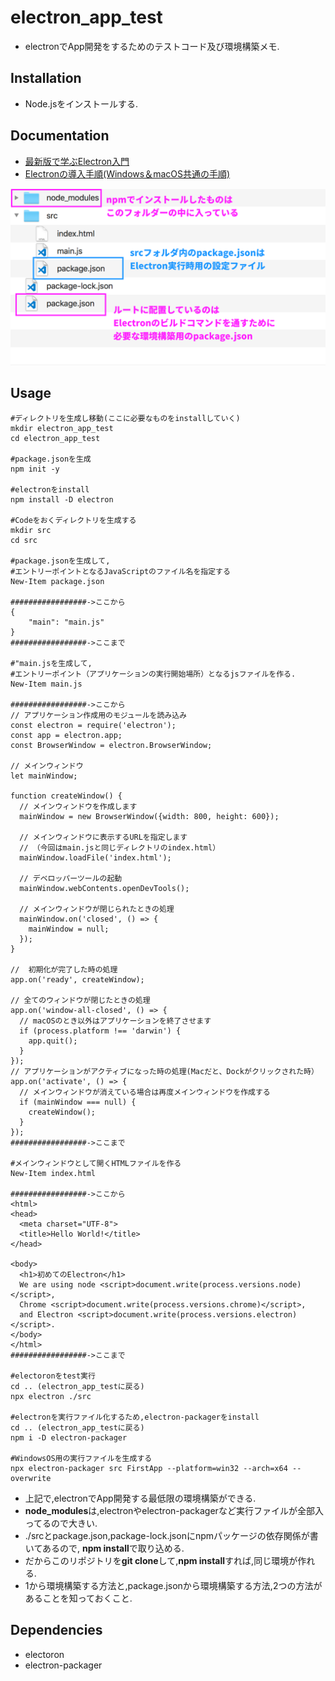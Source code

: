 # electron_app_test

* electronでApp開発をするためのテストコード及び環境構築メモ.

## Installation

* Node.jsをインストールする.

## Documentation

* [最新版で学ぶElectron入門](https://ics.media/entry/7298)
* [Electronの導入手順(Windows＆macOS共通の手順)](https://www.youtube.com/watch?v=fl1zQ82m0kc&feature=youtu.be)


![dir](https://github.com/flow-dev/electron_app_test/blob/master/electron_dir.png)

## Usage

```
#ディレクトリを生成し移動(ここに必要なものをinstallしていく)
mkdir electron_app_test
cd electron_app_test

#package.jsonを生成
npm init -y

#electronをinstall
npm install -D electron

#Codeをおくディレクトリを生成する
mkdir src
cd src

#package.jsonを生成して,
#エントリーポイントとなるJavaScriptのファイル名を指定する
New-Item package.json

#################->ここから
{
    "main": "main.js"
}
#################->ここまで

#"main.jsを生成して,
#エントリーポイント（アプリケーションの実行開始場所）となるjsファイルを作る.
New-Item main.js

#################->ここから
// アプリケーション作成用のモジュールを読み込み
const electron = require('electron');
const app = electron.app;
const BrowserWindow = electron.BrowserWindow;
 
// メインウィンドウ
let mainWindow;
 
function createWindow() {
  // メインウィンドウを作成します
  mainWindow = new BrowserWindow({width: 800, height: 600});
 
  // メインウィンドウに表示するURLを指定します
  // （今回はmain.jsと同じディレクトリのindex.html）
  mainWindow.loadFile('index.html');
 
  // デベロッパーツールの起動
  mainWindow.webContents.openDevTools();
 
  // メインウィンドウが閉じられたときの処理
  mainWindow.on('closed', () => {
    mainWindow = null;
  });
}
 
//  初期化が完了した時の処理
app.on('ready', createWindow);
 
// 全てのウィンドウが閉じたときの処理
app.on('window-all-closed', () => {
  // macOSのとき以外はアプリケーションを終了させます
  if (process.platform !== 'darwin') {
    app.quit();
  }
});
// アプリケーションがアクティブになった時の処理(Macだと、Dockがクリックされた時）
app.on('activate', () => {
  // メインウィンドウが消えている場合は再度メインウィンドウを作成する
  if (mainWindow === null) {
    createWindow();
  }
});
#################->ここまで

#メインウィンドウとして開くHTMLファイルを作る
New-Item index.html

#################->ここから
<html>
<head>
  <meta charset="UTF-8">
  <title>Hello World!</title>
</head>
 
<body>
  <h1>初めてのElectron</h1>
  We are using node <script>document.write(process.versions.node)</script>,
  Chrome <script>document.write(process.versions.chrome)</script>,
  and Electron <script>document.write(process.versions.electron)</script>.
</body>
</html>
#################->ここまで

#electoronをtest実行
cd .. (electron_app_testに戻る)
npx electron ./src

#electronを実行ファイル化するため,electron-packagerをinstall
cd .. (electron_app_testに戻る)
npm i -D electron-packager

#WindowsOS用の実行ファイルを生成する
npx electron-packager src FirstApp --platform=win32 --arch=x64 --overwrite
```

* 上記で,electronでApp開発する最低限の環境構築ができる.
* **node_modules**は,electronやelectron-packagerなど実行ファイルが全部入ってるので大きい.
* ./srcとpackage.json,package-lock.jsonにnpmパッケージの依存関係が書いてあるので, **npm install**で取り込める.
* だからこのリポジトリを**git clone**して,**npm install**すれば,同じ環境が作れる.
* 1から環境構築する方法と,package.jsonから環境構築する方法,2つの方法があることを知っておくこと.

## Dependencies

* electoron
* electron-packager
